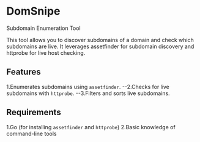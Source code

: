 # DomSnipe
Subdomain Enumeration Tool

This tool allows you to discover subdomains of a domain and check which subdomains are live. It leverages assetfinder for subdomain discovery and httprobe for live host checking.

## Features

1.Enumerates subdomains using `assetfinder`.
--2.Checks for live subdomains with `httprobe`.
--3.Filters and sorts live subdomains.
   
## Requirements
   
1.Go (for installing `assetfinder` and `httprobe`)
2.Basic knowledge of command-line tools
